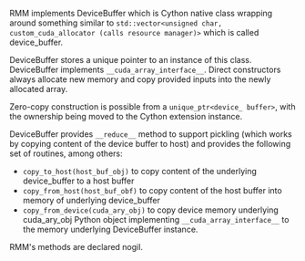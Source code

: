 RMM implements DeviceBuffer which is Cython native class wrapping around something similar to ``std::vector<unsigned char, custom_cuda_allocator (calls resource manager)>`` which is called device_buffer.

DeviceBuffer stores a unique pointer to an instance of this class. DeviceBuffer implements ``__cuda_array_interface__``. Direct constructors always allocate
new memory and copy provided inputs into the newly allocated array.

Zero-copy construction is possible from a ``unique_ptr<device_ buffer>``, with
the ownership being moved to the Cython extension instance.

DeviceBuffer provides ``__reduce__`` method to support pickling (which works by copying content of the device buffer to host) and provides the following set of routines, among others:

* ``copy_to_host(host_buf_obj)`` to copy content of the underlying device_buffer to a host buffer
* ``copy_from_host(host_buf_obf)`` to copy content of the host buffer into memory of underlying device_buffer
* ``copy_from_device(cuda_ary_obj)`` to copy device memory underlying cuda_ary_obj Python object implementing ``__cuda_array_interface__`` to the memory underlying DeviceBuffer instance.

RMM's methods are declared nogil.